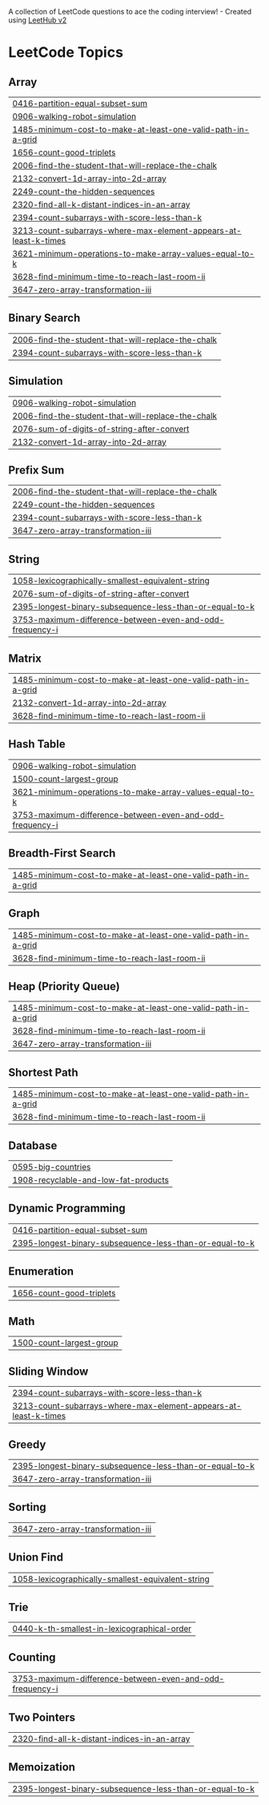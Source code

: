 A collection of LeetCode questions to ace the coding interview! - Created using [LeetHub v2](https://github.com/arunbhardwaj/LeetHub-2.0)
<!---LeetCode Topics Start-->
# LeetCode Topics
## Array
|  |
| ------- |
| [0416-partition-equal-subset-sum](https://github.com/NKIWI0310/Algorithm/tree/master/0416-partition-equal-subset-sum) |
| [0906-walking-robot-simulation](https://github.com/NKIWI0310/Algorithm/tree/master/0906-walking-robot-simulation) |
| [1485-minimum-cost-to-make-at-least-one-valid-path-in-a-grid](https://github.com/NKIWI0310/Algorithm/tree/master/1485-minimum-cost-to-make-at-least-one-valid-path-in-a-grid) |
| [1656-count-good-triplets](https://github.com/NKIWI0310/Algorithm/tree/master/1656-count-good-triplets) |
| [2006-find-the-student-that-will-replace-the-chalk](https://github.com/NKIWI0310/Algorithm/tree/master/2006-find-the-student-that-will-replace-the-chalk) |
| [2132-convert-1d-array-into-2d-array](https://github.com/NKIWI0310/Algorithm/tree/master/2132-convert-1d-array-into-2d-array) |
| [2249-count-the-hidden-sequences](https://github.com/NKIWI0310/Algorithm/tree/master/2249-count-the-hidden-sequences) |
| [2320-find-all-k-distant-indices-in-an-array](https://github.com/NKIWI0310/Algorithm/tree/master/2320-find-all-k-distant-indices-in-an-array) |
| [2394-count-subarrays-with-score-less-than-k](https://github.com/NKIWI0310/Algorithm/tree/master/2394-count-subarrays-with-score-less-than-k) |
| [3213-count-subarrays-where-max-element-appears-at-least-k-times](https://github.com/NKIWI0310/Algorithm/tree/master/3213-count-subarrays-where-max-element-appears-at-least-k-times) |
| [3621-minimum-operations-to-make-array-values-equal-to-k](https://github.com/NKIWI0310/Algorithm/tree/master/3621-minimum-operations-to-make-array-values-equal-to-k) |
| [3628-find-minimum-time-to-reach-last-room-ii](https://github.com/NKIWI0310/Algorithm/tree/master/3628-find-minimum-time-to-reach-last-room-ii) |
| [3647-zero-array-transformation-iii](https://github.com/NKIWI0310/Algorithm/tree/master/3647-zero-array-transformation-iii) |
## Binary Search
|  |
| ------- |
| [2006-find-the-student-that-will-replace-the-chalk](https://github.com/NKIWI0310/Algorithm/tree/master/2006-find-the-student-that-will-replace-the-chalk) |
| [2394-count-subarrays-with-score-less-than-k](https://github.com/NKIWI0310/Algorithm/tree/master/2394-count-subarrays-with-score-less-than-k) |
## Simulation
|  |
| ------- |
| [0906-walking-robot-simulation](https://github.com/NKIWI0310/Algorithm/tree/master/0906-walking-robot-simulation) |
| [2006-find-the-student-that-will-replace-the-chalk](https://github.com/NKIWI0310/Algorithm/tree/master/2006-find-the-student-that-will-replace-the-chalk) |
| [2076-sum-of-digits-of-string-after-convert](https://github.com/NKIWI0310/Algorithm/tree/master/2076-sum-of-digits-of-string-after-convert) |
| [2132-convert-1d-array-into-2d-array](https://github.com/NKIWI0310/Algorithm/tree/master/2132-convert-1d-array-into-2d-array) |
## Prefix Sum
|  |
| ------- |
| [2006-find-the-student-that-will-replace-the-chalk](https://github.com/NKIWI0310/Algorithm/tree/master/2006-find-the-student-that-will-replace-the-chalk) |
| [2249-count-the-hidden-sequences](https://github.com/NKIWI0310/Algorithm/tree/master/2249-count-the-hidden-sequences) |
| [2394-count-subarrays-with-score-less-than-k](https://github.com/NKIWI0310/Algorithm/tree/master/2394-count-subarrays-with-score-less-than-k) |
| [3647-zero-array-transformation-iii](https://github.com/NKIWI0310/Algorithm/tree/master/3647-zero-array-transformation-iii) |
## String
|  |
| ------- |
| [1058-lexicographically-smallest-equivalent-string](https://github.com/NKIWI0310/Algorithm/tree/master/1058-lexicographically-smallest-equivalent-string) |
| [2076-sum-of-digits-of-string-after-convert](https://github.com/NKIWI0310/Algorithm/tree/master/2076-sum-of-digits-of-string-after-convert) |
| [2395-longest-binary-subsequence-less-than-or-equal-to-k](https://github.com/NKIWI0310/Algorithm/tree/master/2395-longest-binary-subsequence-less-than-or-equal-to-k) |
| [3753-maximum-difference-between-even-and-odd-frequency-i](https://github.com/NKIWI0310/Algorithm/tree/master/3753-maximum-difference-between-even-and-odd-frequency-i) |
## Matrix
|  |
| ------- |
| [1485-minimum-cost-to-make-at-least-one-valid-path-in-a-grid](https://github.com/NKIWI0310/Algorithm/tree/master/1485-minimum-cost-to-make-at-least-one-valid-path-in-a-grid) |
| [2132-convert-1d-array-into-2d-array](https://github.com/NKIWI0310/Algorithm/tree/master/2132-convert-1d-array-into-2d-array) |
| [3628-find-minimum-time-to-reach-last-room-ii](https://github.com/NKIWI0310/Algorithm/tree/master/3628-find-minimum-time-to-reach-last-room-ii) |
## Hash Table
|  |
| ------- |
| [0906-walking-robot-simulation](https://github.com/NKIWI0310/Algorithm/tree/master/0906-walking-robot-simulation) |
| [1500-count-largest-group](https://github.com/NKIWI0310/Algorithm/tree/master/1500-count-largest-group) |
| [3621-minimum-operations-to-make-array-values-equal-to-k](https://github.com/NKIWI0310/Algorithm/tree/master/3621-minimum-operations-to-make-array-values-equal-to-k) |
| [3753-maximum-difference-between-even-and-odd-frequency-i](https://github.com/NKIWI0310/Algorithm/tree/master/3753-maximum-difference-between-even-and-odd-frequency-i) |
## Breadth-First Search
|  |
| ------- |
| [1485-minimum-cost-to-make-at-least-one-valid-path-in-a-grid](https://github.com/NKIWI0310/Algorithm/tree/master/1485-minimum-cost-to-make-at-least-one-valid-path-in-a-grid) |
## Graph
|  |
| ------- |
| [1485-minimum-cost-to-make-at-least-one-valid-path-in-a-grid](https://github.com/NKIWI0310/Algorithm/tree/master/1485-minimum-cost-to-make-at-least-one-valid-path-in-a-grid) |
| [3628-find-minimum-time-to-reach-last-room-ii](https://github.com/NKIWI0310/Algorithm/tree/master/3628-find-minimum-time-to-reach-last-room-ii) |
## Heap (Priority Queue)
|  |
| ------- |
| [1485-minimum-cost-to-make-at-least-one-valid-path-in-a-grid](https://github.com/NKIWI0310/Algorithm/tree/master/1485-minimum-cost-to-make-at-least-one-valid-path-in-a-grid) |
| [3628-find-minimum-time-to-reach-last-room-ii](https://github.com/NKIWI0310/Algorithm/tree/master/3628-find-minimum-time-to-reach-last-room-ii) |
| [3647-zero-array-transformation-iii](https://github.com/NKIWI0310/Algorithm/tree/master/3647-zero-array-transformation-iii) |
## Shortest Path
|  |
| ------- |
| [1485-minimum-cost-to-make-at-least-one-valid-path-in-a-grid](https://github.com/NKIWI0310/Algorithm/tree/master/1485-minimum-cost-to-make-at-least-one-valid-path-in-a-grid) |
| [3628-find-minimum-time-to-reach-last-room-ii](https://github.com/NKIWI0310/Algorithm/tree/master/3628-find-minimum-time-to-reach-last-room-ii) |
## Database
|  |
| ------- |
| [0595-big-countries](https://github.com/NKIWI0310/Algorithm/tree/master/0595-big-countries) |
| [1908-recyclable-and-low-fat-products](https://github.com/NKIWI0310/Algorithm/tree/master/1908-recyclable-and-low-fat-products) |
## Dynamic Programming
|  |
| ------- |
| [0416-partition-equal-subset-sum](https://github.com/NKIWI0310/Algorithm/tree/master/0416-partition-equal-subset-sum) |
| [2395-longest-binary-subsequence-less-than-or-equal-to-k](https://github.com/NKIWI0310/Algorithm/tree/master/2395-longest-binary-subsequence-less-than-or-equal-to-k) |
## Enumeration
|  |
| ------- |
| [1656-count-good-triplets](https://github.com/NKIWI0310/Algorithm/tree/master/1656-count-good-triplets) |
## Math
|  |
| ------- |
| [1500-count-largest-group](https://github.com/NKIWI0310/Algorithm/tree/master/1500-count-largest-group) |
## Sliding Window
|  |
| ------- |
| [2394-count-subarrays-with-score-less-than-k](https://github.com/NKIWI0310/Algorithm/tree/master/2394-count-subarrays-with-score-less-than-k) |
| [3213-count-subarrays-where-max-element-appears-at-least-k-times](https://github.com/NKIWI0310/Algorithm/tree/master/3213-count-subarrays-where-max-element-appears-at-least-k-times) |
## Greedy
|  |
| ------- |
| [2395-longest-binary-subsequence-less-than-or-equal-to-k](https://github.com/NKIWI0310/Algorithm/tree/master/2395-longest-binary-subsequence-less-than-or-equal-to-k) |
| [3647-zero-array-transformation-iii](https://github.com/NKIWI0310/Algorithm/tree/master/3647-zero-array-transformation-iii) |
## Sorting
|  |
| ------- |
| [3647-zero-array-transformation-iii](https://github.com/NKIWI0310/Algorithm/tree/master/3647-zero-array-transformation-iii) |
## Union Find
|  |
| ------- |
| [1058-lexicographically-smallest-equivalent-string](https://github.com/NKIWI0310/Algorithm/tree/master/1058-lexicographically-smallest-equivalent-string) |
## Trie
|  |
| ------- |
| [0440-k-th-smallest-in-lexicographical-order](https://github.com/NKIWI0310/Algorithm/tree/master/0440-k-th-smallest-in-lexicographical-order) |
## Counting
|  |
| ------- |
| [3753-maximum-difference-between-even-and-odd-frequency-i](https://github.com/NKIWI0310/Algorithm/tree/master/3753-maximum-difference-between-even-and-odd-frequency-i) |
## Two Pointers
|  |
| ------- |
| [2320-find-all-k-distant-indices-in-an-array](https://github.com/NKIWI0310/Algorithm/tree/master/2320-find-all-k-distant-indices-in-an-array) |
## Memoization
|  |
| ------- |
| [2395-longest-binary-subsequence-less-than-or-equal-to-k](https://github.com/NKIWI0310/Algorithm/tree/master/2395-longest-binary-subsequence-less-than-or-equal-to-k) |
<!---LeetCode Topics End-->